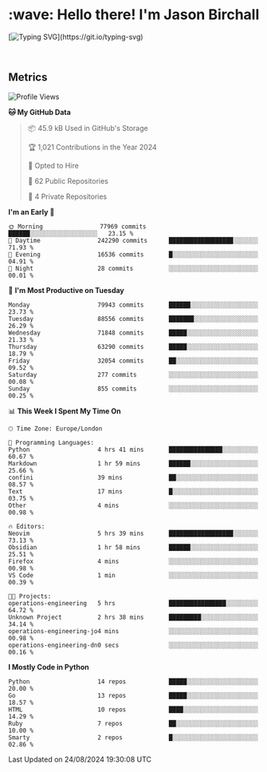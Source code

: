 <h1 align="left" id="jason-title">:wave: Hello there! I'm Jason Birchall</h1>

[![Typing SVG](https://readme-typing-svg.demolab.com?font=Anek+Devanagari+&size=14&pause=1000&color=8C8C8C&width=435&separator=%3C&lines=Software+Engineer+working+at+MoJ+Digital+UK.%3CI'm+currently+learning+Python+and+Machine+Learning.%3COpen+Source+and+Free+Software+advocate.%3CSkills%3A+Go;+Python;+Terraform;+Kubernetes.)](https://git.io/typing-svg)

<br>


<h2>Metrics</h2>

<!--START_SECTION:waka-->
![Profile Views](http://img.shields.io/badge/Profile%20Views-21-blue)

**🐱 My GitHub Data** 

> 📦 45.9 kB Used in GitHub's Storage 
 > 
> 🏆 1,021 Contributions in the Year 2024
 > 
> 💼 Opted to Hire
 > 
> 📜 62 Public Repositories 
 > 
> 🔑 4 Private Repositories 
 > 
**I'm an Early 🐤** 

```text
🌞 Morning                77969 commits       ██████░░░░░░░░░░░░░░░░░░░   23.15 % 
🌆 Daytime                242290 commits      ██████████████████░░░░░░░   71.93 % 
🌃 Evening                16536 commits       █░░░░░░░░░░░░░░░░░░░░░░░░   04.91 % 
🌙 Night                  28 commits          ░░░░░░░░░░░░░░░░░░░░░░░░░   00.01 % 
```
📅 **I'm Most Productive on Tuesday** 

```text
Monday                   79943 commits       ██████░░░░░░░░░░░░░░░░░░░   23.73 % 
Tuesday                  88556 commits       ███████░░░░░░░░░░░░░░░░░░   26.29 % 
Wednesday                71848 commits       █████░░░░░░░░░░░░░░░░░░░░   21.33 % 
Thursday                 63290 commits       █████░░░░░░░░░░░░░░░░░░░░   18.79 % 
Friday                   32054 commits       ██░░░░░░░░░░░░░░░░░░░░░░░   09.52 % 
Saturday                 277 commits         ░░░░░░░░░░░░░░░░░░░░░░░░░   00.08 % 
Sunday                   855 commits         ░░░░░░░░░░░░░░░░░░░░░░░░░   00.25 % 
```


📊 **This Week I Spent My Time On** 

```text
🕑︎ Time Zone: Europe/London

💬 Programming Languages: 
Python                   4 hrs 41 mins       ███████████████░░░░░░░░░░   60.67 % 
Markdown                 1 hr 59 mins        ██████░░░░░░░░░░░░░░░░░░░   25.66 % 
confini                  39 mins             ██░░░░░░░░░░░░░░░░░░░░░░░   08.57 % 
Text                     17 mins             █░░░░░░░░░░░░░░░░░░░░░░░░   03.75 % 
Other                    4 mins              ░░░░░░░░░░░░░░░░░░░░░░░░░   00.98 % 

🔥 Editors: 
Neovim                   5 hrs 39 mins       ██████████████████░░░░░░░   73.13 % 
Obsidian                 1 hr 58 mins        ██████░░░░░░░░░░░░░░░░░░░   25.51 % 
Firefox                  4 mins              ░░░░░░░░░░░░░░░░░░░░░░░░░   00.98 % 
VS Code                  1 min               ░░░░░░░░░░░░░░░░░░░░░░░░░   00.39 % 

🐱‍💻 Projects: 
operations-engineering   5 hrs               ████████████████░░░░░░░░░   64.72 % 
Unknown Project          2 hrs 38 mins       █████████░░░░░░░░░░░░░░░░   34.14 % 
operations-engineering-jo4 mins              ░░░░░░░░░░░░░░░░░░░░░░░░░   00.98 % 
operations-engineering-dn0 secs              ░░░░░░░░░░░░░░░░░░░░░░░░░   00.16 % 
```

**I Mostly Code in Python** 

```text
Python                   14 repos            █████░░░░░░░░░░░░░░░░░░░░   20.00 % 
Go                       13 repos            █████░░░░░░░░░░░░░░░░░░░░   18.57 % 
HTML                     10 repos            ████░░░░░░░░░░░░░░░░░░░░░   14.29 % 
Ruby                     7 repos             ██░░░░░░░░░░░░░░░░░░░░░░░   10.00 % 
Smarty                   2 repos             █░░░░░░░░░░░░░░░░░░░░░░░░   02.86 % 
```




 Last Updated on 24/08/2024 19:30:08 UTC
<!--END_SECTION:waka-->

<!-- links -->

[issues page]: https://github.com/jasonBirchall/jasonBirchall/issues "jasonBirchall/issues"

